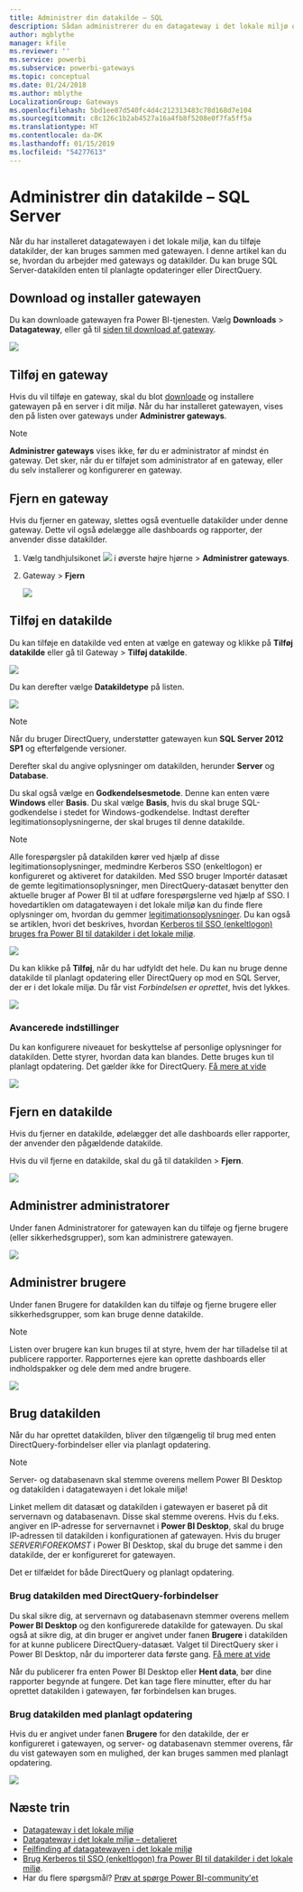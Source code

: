 ```yaml
---
title: Administrer din datakilde – SQL
description: Sådan administrerer du en datagateway i det lokale miljø og de datakilder, der hører til denne gateway.
author: mgblythe
manager: kfile
ms.reviewer: ''
ms.service: powerbi
ms.subservice: powerbi-gateways
ms.topic: conceptual
ms.date: 01/24/2018
ms.author: mblythe
LocalizationGroup: Gateways
ms.openlocfilehash: 5bd1ee87d540fc4d4c212313483c78d168d7e104
ms.sourcegitcommit: c8c126c1b2ab4527a16a4fb8f5208e0f7fa5ff5a
ms.translationtype: HT
ms.contentlocale: da-DK
ms.lasthandoff: 01/15/2019
ms.locfileid: "54277613"
---
```

# <a name="manage-your-data-source---sql-server"></a>Administrer din datakilde – SQL Server
Når du har installeret datagatewayen i det lokale miljø, kan du tilføje datakilder, der kan bruges sammen med gatewayen. I denne artikel kan du se, hvordan du arbejder med gateways og datakilder. Du kan bruge SQL Server-datakilden enten til planlagte opdateringer eller DirectQuery.

## <a name="download-and-install-the-gateway"></a>Download og installer gatewayen
Du kan downloade gatewayen fra Power BI-tjenesten. Vælg **Downloads** > **Datagateway**, eller gå til [siden til download af gateway](https://go.microsoft.com/fwlink/?LinkId=698861).

![](media/service-gateway-enterprise-manage-sql/powerbi-download-data-gateway.png)

## <a name="add-a-gateway"></a>Tilføj en gateway
Hvis du vil tilføje en gateway, skal du blot [downloade](https://go.microsoft.com/fwlink/?LinkId=698861) og installere gatewayen på en server i dit miljø. Når du har installeret gatewayen, vises den på listen over gateways under **Administrer gateways**.

> [!NOTE]
> **Administrer gateways** vises ikke, før du er administrator af mindst én gateway. Det sker, når du er tilføjet som administrator af en gateway, eller du selv installerer og konfigurerer en gateway.
> 
> 

## <a name="remove-a-gateway"></a>Fjern en gateway
Hvis du fjerner en gateway, slettes også eventuelle datakilder under denne gateway.  Dette vil også ødelægge alle dashboards og rapporter, der anvender disse datakilder.

1. Vælg tandhjulsikonet ![](media/service-gateway-enterprise-manage-sql/pbi_gearicon.png) i øverste højre hjørne > **Administrer gateways**.
2. Gateway > **Fjern**
   
   ![](media/service-gateway-enterprise-manage-sql/datasourcesettings7.png)

## <a name="add-a-data-source"></a>Tilføj en datakilde
Du kan tilføje en datakilde ved enten at vælge en gateway og klikke på **Tilføj datakilde** eller gå til Gateway > **Tilføj datakilde**.

![](media/service-gateway-enterprise-manage-sql/datasourcesettings1.png)

Du kan derefter vælge **Datakildetype** på listen.

![](media/service-gateway-enterprise-manage-sql/datasourcesettings2.png)

> [!NOTE]
> Når du bruger DirectQuery, understøtter gatewayen kun **SQL Server 2012 SP1** og efterfølgende versioner.
> 
> 

Derefter skal du angive oplysninger om datakilden, herunder **Server** og **Database**.  

Du skal også vælge en **Godkendelsesmetode**.  Denne kan enten være **Windows** eller **Basis**.  Du skal vælge **Basis**, hvis du skal bruge SQL-godkendelse i stedet for Windows-godkendelse. Indtast derefter legitimationsoplysningerne, der skal bruges til denne datakilde.

> [!NOTE]
> Alle forespørgsler på datakilden kører ved hjælp af disse legitimationsoplysninger, medmindre Kerberos SSO (enkeltlogon) er konfigureret og aktiveret for datakilden. Med SSO bruger Importér datasæt de gemte legitimationsoplysninger, men DirectQuery-datasæt benytter den aktuelle bruger af Power BI til at udføre forespørgslerne ved hjælp af SSO. I hovedartiklen om datagatewayen i det lokale miljø kan du finde flere oplysninger om, hvordan du gemmer [legitimationsoplysninger](service-gateway-onprem.md#credentials). Du kan også se artiklen, hvori det beskrives, hvordan [Kerberos til SSO (enkeltlogon) bruges fra Power BI til datakilder i det lokale miljø](service-gateway-sso-kerberos.md).
> 
> 

![](media/service-gateway-enterprise-manage-sql/datasourcesettings3.png)

Du kan klikke på **Tilføj**, når du har udfyldt det hele.  Du kan nu bruge denne datakilde til planlagt opdatering eller DirectQuery op mod en SQL Server, der er i det lokale miljø. Du får vist *Forbindelsen er oprettet*, hvis det lykkes.

![](media/service-gateway-enterprise-manage-sql/datasourcesettings4.png)

### <a name="advanced-settings"></a>Avancerede indstillinger
Du kan konfigurere niveauet for beskyttelse af personlige oplysninger for datakilden. Dette styrer, hvordan data kan blandes. Dette bruges kun til planlagt opdatering. Det gælder ikke for DirectQuery. [Få mere at vide](https://support.office.com/article/Privacy-levels-Power-Query-CC3EDE4D-359E-4B28-BC72-9BEE7900B540)

![](media/service-gateway-enterprise-manage-sql/datasourcesettings9.png)

## <a name="remove-a-data-source"></a>Fjern en datakilde
Hvis du fjerner en datakilde, ødelægger det alle dashboards eller rapporter, der anvender den pågældende datakilde.  

Hvis du vil fjerne en datakilde, skal du gå til datakilden > **Fjern**.

![](media/service-gateway-enterprise-manage-sql/datasourcesettings6.png)

## <a name="manage-administrators"></a>Administrer administratorer
Under fanen Administratorer for gatewayen kan du tilføje og fjerne brugere (eller sikkerhedsgrupper), som kan administrere gatewayen.

![](media/service-gateway-enterprise-manage-sql/datasourcesettings8.png)

## <a name="manage-users"></a>Administrer brugere
Under fanen Brugere for datakilden kan du tilføje og fjerne brugere eller sikkerhedsgrupper, som kan bruge denne datakilde.

> [!NOTE]
> Listen over brugere kan kun bruges til at styre, hvem der har tilladelse til at publicere rapporter. Rapporternes ejere kan oprette dashboards eller indholdspakker og dele dem med andre brugere.
> 
> 

![](media/service-gateway-enterprise-manage-sql/datasourcesettings5.png)

## <a name="using-the-data-source"></a>Brug datakilden
Når du har oprettet datakilden, bliver den tilgængelig til brug med enten DirectQuery-forbindelser eller via planlagt opdatering.

> [!NOTE]
> Server- og databasenavn skal stemme overens mellem Power BI Desktop og datakilden i datagatewayen i det lokale miljø!
> 
> 

Linket mellem dit datasæt og datakilden i gatewayen er baseret på dit servernavn og databasenavn. Disse skal stemme overens. Hvis du f.eks. angiver en IP-adresse for servernavnet i **Power BI Desktop**, skal du bruge IP-adressen til datakilden i konfigurationen af gatewayen. Hvis du bruger *SERVER\FOREKOMST* i Power BI Desktop, skal du bruge det samme i den datakilde, der er konfigureret for gatewayen.

Det er tilfældet for både DirectQuery og planlagt opdatering.

### <a name="using-the-data-source-with-directquery-connections"></a>Brug datakilden med DirectQuery-forbindelser
Du skal sikre dig, at servernavn og databasenavn stemmer overens mellem **Power BI Desktop** og den konfigurerede datakilde for gatewayen. Du skal også at sikre dig, at din bruger er angivet under fanen **Brugere** i datakilden for at kunne publicere DirectQuery-datasæt. Valget til DirectQuery sker i Power BI Desktop, når du importerer data første gang. [Få mere at vide](desktop-use-directquery.md)

Når du publicerer fra enten Power BI Desktop eller **Hent data**, bør dine rapporter begynde at fungere. Det kan tage flere minutter, efter du har oprettet datakilden i gatewayen, før forbindelsen kan bruges.

### <a name="using-the-data-source-with-scheduled-refresh"></a>Brug datakilden med planlagt opdatering
Hvis du er angivet under fanen **Brugere** for den datakilde, der er konfigureret i gatewayen, og server- og databasenavn stemmer overens, får du vist gatewayen som en mulighed, der kan bruges sammen med planlagt opdatering.

![](media/service-gateway-enterprise-manage-sql/powerbi-gateway-enterprise-schedule-refresh.png)

## <a name="next-steps"></a>Næste trin
* [Datagateway i det lokale miljø](service-gateway-onprem.md)  
* [Datagateway i det lokale miljø – detaljeret](service-gateway-onprem-indepth.md)  
* [Fejlfinding af datagatewayen i det lokale miljø](service-gateway-onprem-tshoot.md)
* [Brug Kerberos til SSO (enkeltlogon) fra Power BI til datakilder i det lokale miljø](service-gateway-sso-kerberos.md). 
* Har du flere spørgsmål? [Prøv at spørge Power BI-community'et](http://community.powerbi.com/)

